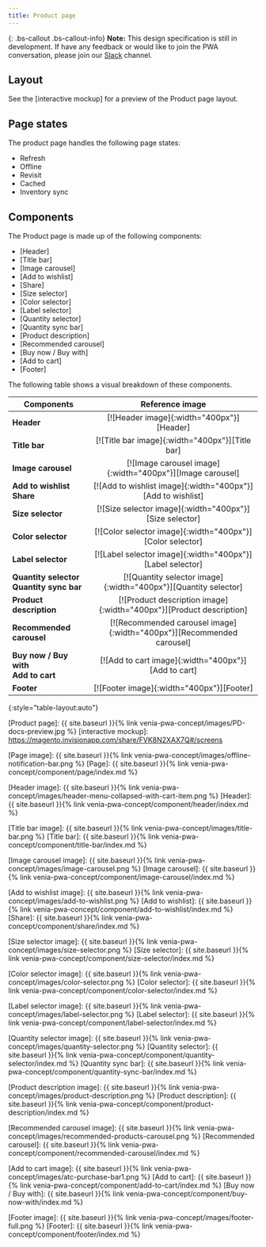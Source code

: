 ```yaml
---
title: Product page
---
```


{: .bs-callout .bs-callout-info}
**Note:**
This design specification is still in development.
If have any feedback or would like to join the PWA conversation, please join our [Slack] channel.

## Layout

See the [interactive mockup] for a preview of the Product page layout.

## Page states

The product page handles the following page states:
* Refresh
* Offline
* Revisit
* Cached
* Inventory sync

## Components

The Product page is made up of the following components:

* [Header]                                          
* [Title bar]                                       
* [Image carousel]                                  
* [Add to wishlist]
* [Share]               
* [Size selector]                                   
* [Color selector]                                  
* [Label selector]                                  
* [Quantity selector]
* [Quantity sync bar] 
* [Product description]                             
* [Recommended carousel]                            
* [Buy now / Buy with]      
* [Add to cart]
* [Footer]                                          

The following table shows a visual breakdown of these components.

| Components                                        | Reference image                                                       |
| ------------------------------------------------- | :-------------------------------------------------------------------: |
| **Header**                                        | [![Header image]{:width="400px"}][Header]                             |
| **Title bar**                                     | [![Title bar image]{:width="400px"}][Title bar]                       |
| **Image carousel**                                | [![Image carousel image]{:width="400px"}][Image carousel]             |
| **Add to wishlist** <br/> **Share**               | [![Add to wishlist image]{:width="400px"}][Add to wishlist]           |
| **Size selector**                                 | [![Size selector image]{:width="400px"}][Size selector]               |
| **Color selector**                                | [![Color selector image]{:width="400px"}][Color selector]             |
| **Label selector**                                | [![Label selector image]{:width="400px"}][Label selector]             |
| **Quantity selector** <br/> **Quantity sync bar** | [![Quantity selector image]{:width="400px"}][Quantity selector]       |
| **Product description**                           | [![Product description image]{:width="400px"}][Product description]   |
| **Recommended carousel**                          | [![Recommended carousel image]{:width="400px"}][Recommended carousel] |
| **Buy now / Buy with** <br/> **Add to cart**      | [![Add to cart image]{:width="400px"}][Add to cart]                   |
| **Footer**                                       | [![Footer image]{:width="400px"}][Footer]                             |
{:style="table-layout:auto"}


[Product page]: {{ site.baseurl }}{% link venia-pwa-concept/images/PD-docs-preview.jpg %}
[interactive mockup]: https://magento.invisionapp.com/share/FVK8N2XAX7Q#/screens

[Page image]: {{ site.baseurl }}{% link venia-pwa-concept/images/offline-notification-bar.png %}
[Page]: {{ site.baseurl }}{% link venia-pwa-concept/component/page/index.md %}

[Header image]: {{ site.baseurl }}{% link venia-pwa-concept/images/header-menu-collapsed-with-cart-item.png %}
[Header]: {{ site.baseurl }}{% link venia-pwa-concept/component/header/index.md %}

[Title bar image]: {{ site.baseurl }}{% link venia-pwa-concept/images/title-bar.png %}
[Title bar]: {{ site.baseurl }}{% link venia-pwa-concept/component/title-bar/index.md %} 

[Image carousel image]: {{ site.baseurl }}{% link venia-pwa-concept/images/image-carousel.png %}
[Image carousel]: {{ site.baseurl }}{% link venia-pwa-concept/component/image-carousel/index.md %} 

[Add to wishlist image]: {{ site.baseurl }}{% link venia-pwa-concept/images/add-to-wishlist.png %}
[Add to wishlist]: {{ site.baseurl }}{% link venia-pwa-concept/component/add-to-wishlist/index.md %} 
[Share]: {{ site.baseurl }}{% link venia-pwa-concept/component/share/index.md %} 

[Size selector image]: {{ site.baseurl }}{% link venia-pwa-concept/images/size-selector.png %}
[Size selector]: {{ site.baseurl }}{% link venia-pwa-concept/component/size-selector/index.md %} 

[Color selector image]: {{ site.baseurl }}{% link venia-pwa-concept/images/color-selector.png %}
[Color selector]: {{ site.baseurl }}{% link venia-pwa-concept/component/color-selector/index.md %} 

[Label selector image]: {{ site.baseurl }}{% link venia-pwa-concept/images/label-selector.png %}
[Label selector]: {{ site.baseurl }}{% link venia-pwa-concept/component/label-selector/index.md %} 

[Quantity selector image]: {{ site.baseurl }}{% link venia-pwa-concept/images/quantity-selector.png %}
[Quantity selector]: {{ site.baseurl }}{% link venia-pwa-concept/component/quantity-selector/index.md %} 
[Quantity sync bar]: {{ site.baseurl }}{% link venia-pwa-concept/component/quantity-sync-bar/index.md %} 

[Product description image]: {{ site.baseurl }}{% link venia-pwa-concept/images/product-description.png %}
[Product description]: {{ site.baseurl }}{% link venia-pwa-concept/component/product-description/index.md %} 

[Recommended carousel image]: {{ site.baseurl }}{% link venia-pwa-concept/images/recommended-products-carousel.png %}
[Recommended carousel]: {{ site.baseurl }}{% link venia-pwa-concept/component/recommended-carousel/index.md %} 

[Add to cart image]: {{ site.baseurl }}{% link venia-pwa-concept/images/atc-purchase-bar1.png %}
[Add to cart]: {{ site.baseurl }}{% link venia-pwa-concept/component/add-to-cart/index.md %} 
[Buy now / Buy with]: {{ site.baseurl }}{% link venia-pwa-concept/component/buy-now-with/index.md %} 

[Footer image]: {{ site.baseurl }}{% link venia-pwa-concept/images/footer-full.png %}
[Footer]: {{ site.baseurl }}{% link venia-pwa-concept/component/footer/index.md %} 



[Slack]: https:/magentocommeng.slack.com/messages/C71HNKYS2